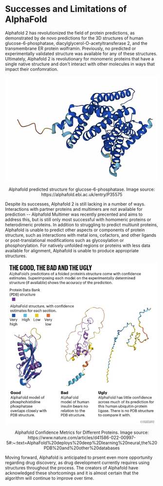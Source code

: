 # Successes and Limitations of AlphaFold
Alphafold 2 has revolutionized the field of protein predictions, as demonstrated by de novo predictions for the 3D structures of human glucose-6-phosphatase, diacylglycerol-O-acetyltransferase 2, and the transmembrane ER protein wolframin. Previously, no predicted or experimentally validated structure was available for any of these structures. Ultimately, Alphafold 2 is revolutionary for monomeric proteins that have a single native structure and don't interact with other molecules in ways that impact their confomration.  
<p align="center">
  <img src="./docs/assets/g6p.png" alt="Glucose-6-Phosphate" width="900"/>
</p>  
<p align="center">
  Alphafold predicted structure for glucose-6-phosphatase. Image source: https://alphafold.ebi.ac.uk/entry/P35575
</p>
  
Despite its successes, Alphafold 2 is still lacking in a number of ways. Interactions with partner proteins and multimers are not available for prediction -- Alphafold Multimer was recently precented and aims to address this, but is still only most successful with homomeric proteins or heterodimeric proteins. In addition to struggling to predict multiunit proteins, Alphafold is unable to predict other aspects or components of protein structure, such as interactions with metal ions, cofactors, and other ligands or post-translational modifications such as glycosylation or phosphorylation. For natively unfolded regions or proteins with less data available for alignment, Alphafold is unable to produce appropriate structures.  

<p align="center">
  <img src="./docs/assets/prediction.webp" alt="Limitations" width="900"/>
</p>  
<p align="center">
  Alphafold Confidence Metrics for Different Proteins. Image source: https://www.nature.com/articles/d41586-022-00997-5#:~:text=AlphaFold%20deploys%20deep%2Dlearning%20neural,the%20PDB%20and%20other%20databases
</p>

Moving forward, Alphafold is anticipated to prsent even more opportunity regarding drug discovery, as drug development currently requires using structures throughout the process. The creators of Alphafold have acknowledged these shortcomings and it is almost certain that the algorithm will continue to improve over time. 

